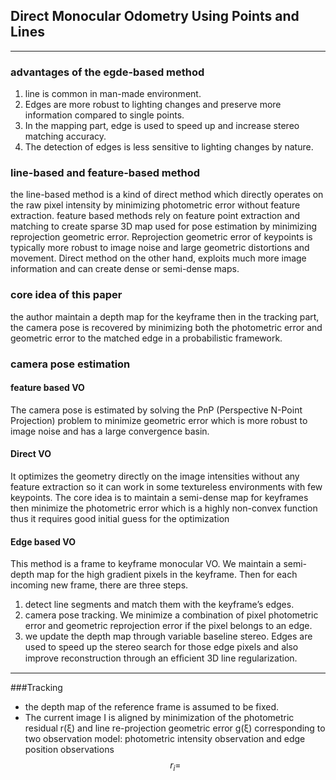 ## Direct Monocular Odometry Using Points and Lines
---------------------------
### advantages of the egde-based method
1. line is common in man-made environment.
2. Edges are more robust to lighting changes and preserve more information compared to single points.
3. In the mapping part, edge is used to speed up and increase stereo matching accuracy.
4. The detection of edges is less sensitive to lighting changes by nature.

### line-based and feature-based method
the line-based method is a kind of direct method which directly operates on the raw pixel intensity by minimizing photometric error without feature extraction.
feature based methods rely on feature point extraction and matching to create sparse 3D map used for pose estimation by minimizing reprojection geometric error.
Reprojection geometric error of keypoints is typically more robust to image noise and large geometric distortions and movement. 
Direct method on the other hand, exploits much more image information and can create dense or semi-dense maps. 

### core idea of this paper 
the author maintain a depth map for the keyframe then in the tracking part, the camera pose is recovered by minimizing both the photometric error and geometric error to the matched edge in a probabilistic framework.

### camera pose estimation
#### feature based VO
The camera pose is estimated by solving the PnP (Perspective N-Point Projection) problem to minimize geometric error which is more robust to image noise and has a large convergence basin.
#### Direct VO
It optimizes the geometry directly on the image intensities without any feature extraction so it can work in some textureless environments with few keypoints. 
The core idea is to maintain a semi-dense map for keyframes then minimize the photometric error which is a highly non-convex function thus it requires good initial guess for the optimization
#### Edge based VO
This method is a frame to keyframe monocular VO. We maintain a semi-depth map for the high gradient pixels in the keyframe. Then for each incoming new frame, there are three steps. 
1. detect line segments and match them with the keyframe’s edges. 
2. camera pose tracking. We minimize a combination of pixel photometric error and geometric reprojection error if the pixel belongs to an edge. 
3. we update the depth map through variable baseline stereo. Edges are used to speed up the stereo search for those edge pixels and also improve reconstruction through an efﬁcient 3D line regularization.
------------------
###Tracking
* the depth map of the reference frame is assumed to be fixed.
* The current image I is aligned by minimization of the photometric residual r(ξ) and line re-projection geometric error g(ξ) corresponding to two observation model: photometric intensity observation and edge position observations
$$r_i = $$
